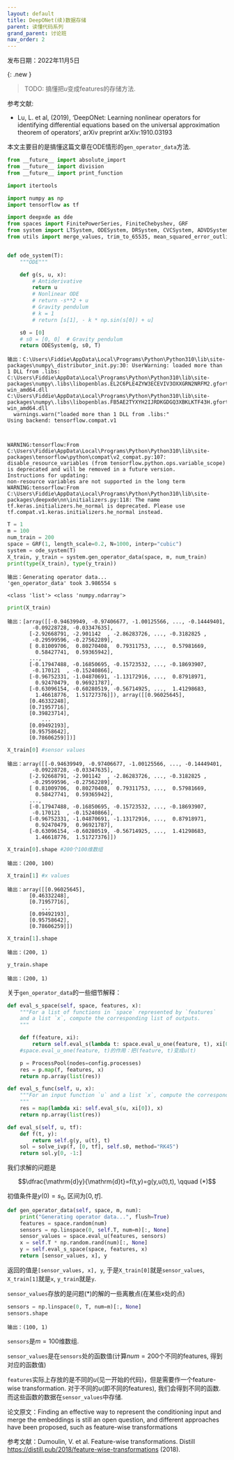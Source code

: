```yaml
---
layout: default
title: DeepONet(续)数据存储
parent: 读懂代码系列
grand_parent: 讨论班
nav_order: 2
---
```


发布日期：2022年11月5日

{: .new }
> TODO: 搞懂把$u$变成features的存储方法.


参考文献: 
- Lu, L. et al, (2019), ‘DeepONet: Learning nonlinear operators for identifying differential equations based on the universal approximation theorem of operators’, arXiv preprint arXiv:1910.03193


本文主要目的是搞懂这篇文章在ODE情形的`gen_operator_data`方法. 


```python
from __future__ import absolute_import
from __future__ import division
from __future__ import print_function

import itertools

import numpy as np
import tensorflow as tf

import deepxde as dde
from spaces import FinitePowerSeries, FiniteChebyshev, GRF
from system import LTSystem, ODESystem, DRSystem, CVCSystem, ADVDSystem
from utils import merge_values, trim_to_65535, mean_squared_error_outlier, safe_test


def ode_system(T):
    """ODE"""

    def g(s, u, x):
        # Antiderivative
        return u
        # Nonlinear ODE
        # return -s**2 + u
        # Gravity pendulum
        # k = 1
        # return [s[1], - k * np.sin(s[0]) + u]

    s0 = [0]
    # s0 = [0, 0]  # Gravity pendulum
    return ODESystem(g, s0, T)

```

    输出：C:\Users\Fiddie\AppData\Local\Programs\Python\Python310\lib\site-packages\numpy\_distributor_init.py:30: UserWarning: loaded more than 1 DLL from .libs:
    C:\Users\Fiddie\AppData\Local\Programs\Python\Python310\lib\site-packages\numpy\.libs\libopenblas.EL2C6PLE4ZYW3ECEVIV3OXXGRN2NRFM2.gfortran-win_amd64.dll
    C:\Users\Fiddie\AppData\Local\Programs\Python\Python310\lib\site-packages\numpy\.libs\libopenblas.FB5AE2TYXYH2IJRDKGDGQ3XBKLKTF43H.gfortran-win_amd64.dll
      warnings.warn("loaded more than 1 DLL from .libs:"
    Using backend: tensorflow.compat.v1
    
    

    WARNING:tensorflow:From C:\Users\Fiddie\AppData\Local\Programs\Python\Python310\lib\site-packages\tensorflow\python\compat\v2_compat.py:107: disable_resource_variables (from tensorflow.python.ops.variable_scope) is deprecated and will be removed in a future version.
    Instructions for updating:
    non-resource variables are not supported in the long term
    WARNING:tensorflow:From C:\Users\Fiddie\AppData\Local\Programs\Python\Python310\lib\site-packages\deepxde\nn\initializers.py:118: The name tf.keras.initializers.he_normal is deprecated. Please use tf.compat.v1.keras.initializers.he_normal instead.
    
    


```python
T = 1
m = 100
num_train = 200
space = GRF(1, length_scale=0.2, N=1000, interp="cubic")
system = ode_system(T)
X_train, y_train = system.gen_operator_data(space, m, num_train)
print(type(X_train), type(y_train))
```

    输出：Generating operator data...
    'gen_operator_data' took 3.986554 s
    
    <class 'list'> <class 'numpy.ndarray'>
    


```python
print(X_train)
```

    输出：[array([[-0.94639949, -0.97406677, -1.00125566, ..., -0.14449401,
            -0.09228728, -0.03347635],
           [-2.92668791, -2.901142  , -2.86283726, ..., -0.3182825 ,
            -0.29599596, -0.27562289],
           [ 0.81009706,  0.80270408,  0.79311753, ...,  0.57981669,
             0.58427741,  0.59365942],
           ...,
           [-0.17947488, -0.16850695, -0.15723532, ..., -0.18693907,
            -0.170121  , -0.15240866],
           [-0.96752331, -1.04870691, -1.13172916, ...,  0.87918971,
             0.92470479,  0.96921787],
           [-0.63096154, -0.60280519, -0.56714925, ...,  1.41298683,
             1.46618776,  1.51727376]]), array([[0.96025645],
           [0.46332248],
           [0.71957716],
           [0.39823714], 
               ...
           [0.09492193],
           [0.95758642],
           [0.78606259]])]
    


```python
X_train[0] #sensor values
```




    输出：array([[-0.94639949, -0.97406677, -1.00125566, ..., -0.14449401,
            -0.09228728, -0.03347635],
           [-2.92668791, -2.901142  , -2.86283726, ..., -0.3182825 ,
            -0.29599596, -0.27562289],
           [ 0.81009706,  0.80270408,  0.79311753, ...,  0.57981669,
             0.58427741,  0.59365942],
           ...,
           [-0.17947488, -0.16850695, -0.15723532, ..., -0.18693907,
            -0.170121  , -0.15240866],
           [-0.96752331, -1.04870691, -1.13172916, ...,  0.87918971,
             0.92470479,  0.96921787],
           [-0.63096154, -0.60280519, -0.56714925, ...,  1.41298683,
             1.46618776,  1.51727376]])




```python
X_train[0].shape #200个100维数组
```




    输出：(200, 100)




```python
X_train[1] #x values
```




    输出：array([[0.96025645],
           [0.46332248],
           [0.71957716],
               ...
           [0.09492193],
           [0.95758642],
           [0.78606259]])




```python
X_train[1].shape
```




    输出：(200, 1)




```python
y_train.shape
```




    输出：(200, 1)



关于`gen_operator_data`的一些细节解释：

```python
def eval_s_space(self, space, features, x):
    """For a list of functions in `space` represented by `features`
    and a list `x`, compute the corresponding list of outputs.
    """

    def f(feature, xi):
        return self.eval_s(lambda t: space.eval_u_one(feature, t), xi[0])
    #space.eval_u_one(feature, t)的作用：把(feature, t)变成u(t)

    p = ProcessPool(nodes=config.processes)
    res = p.map(f, features, x)
    return np.array(list(res))

def eval_s_func(self, u, x):
    """For an input function `u` and a list `x`, compute the corresponding list of outputs.
    """
    res = map(lambda xi: self.eval_s(u, xi[0]), x)
    return np.array(list(res))

def eval_s(self, u, tf):
    def f(t, y):
        return self.g(y, u(t), t)
    sol = solve_ivp(f, [0, tf], self.s0, method="RK45")
    return sol.y[0, -1:]
```

我们求解的问题是

$$\dfrac{\mathrm{d}y}{\mathrm{d}t}=f(t,y)=g(y,u(t),t), \qquad (*)$$

初值条件是$y(0)=s_0$, 区间为$[0,tf]$.

```python
def gen_operator_data(self, space, m, num):
    print("Generating operator data...", flush=True)
    features = space.random(num)
    sensors = np.linspace(0, self.T, num=m)[:, None] 
    sensor_values = space.eval_u(features, sensors)
    x = self.T * np.random.rand(num)[:, None]
    y = self.eval_s_space(space, features, x)
    return [sensor_values, x], y
```

返回的值是`[sensor_values, x], y`, 于是`X_train[0]`就是`sensor_values`, `X_train[1]`就是`x`, `y_train`就是`y`.

`sensor_values`存放的是问题$(*)$的解的一些离散点(在某些$x$处的点)


```python
sensors = np.linspace(0, T, num=m)[:, None] 
sensors.shape
```




    输出：(100, 1)



`sensors`是$m=100$维数组. 

`sensor_values`是在`sensors`处的函数值(计算$num=200$个不同的features, 得到对应的函数值)

`features`实际上存放的是不同的$u$(见一开始的代码)，但是需要作一个feature-wise transformation. 对于不同的$u$(即不同的features), 我们会得到不同的函数. 而这些函数的数据在`sensor_values`中存储. 

论文原文：Finding an effective way to represent the conditioning input and merge the embeddings is still an open question, and different approaches have been proposed, such as feature-wise transformations

参考文献：Dumoulin, V. et al. Feature-wise transformations. Distill https://distill.pub/2018/feature-wise-transformations (2018).

